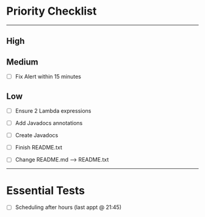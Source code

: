 # Priority Checklist

--- 
## High



## Medium
- [ ] Fix Alert within 15 minutes

## Low
- [ ] Ensure 2 Lambda expressions
- [ ] Add Javadocs annotations
- [ ] Create Javadocs
- [ ] Finish README.txt
- [ ] Change README.md --> README.txt 



---

# Essential Tests

- [ ] Scheduling after hours (last appt @ 21:45)